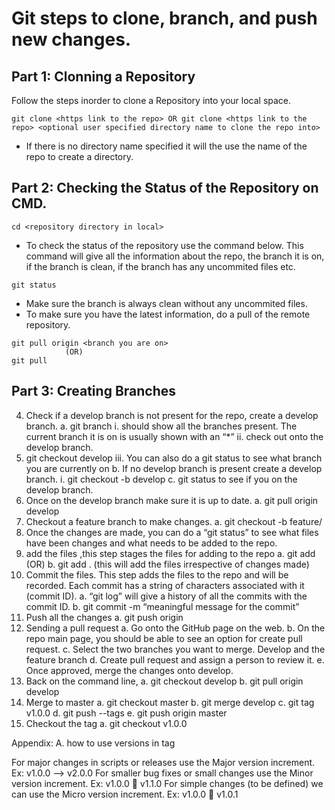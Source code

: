 # Git steps to clone, branch, and push new changes.

## Part 1: Clonning a Repository

Follow the steps inorder to clone a Repository into your local space.

```git
git clone <https link to the repo> OR git clone <https link to the repo> <optional user specified directory name to clone the repo into>

```
- If there is no directory name specified it will the use the name of the repo to create a directory. 

## Part 2: Checking the Status of the Repository on CMD. 
```
cd <repository directory in local>
```
- To check the status of the repository use the command below. This command will give all the information about the repo, the branch it is on, if the branch is clean, if the branch has any uncommited files etc. 

```git
git status
```
- Make sure the branch is always clean without any uncommited files. 
- To make sure you have the latest information, do a pull of the remote repository.

```git
git pull origin <branch you are on> 
			(OR) 
git pull
```

## Part 3: Creating Branches



4.	Check if a develop branch is not present for the repo, create a develop branch. 
a.	git branch 
i.	should show all the branches present. The current branch it is on is usually shown with an “*”
ii.	check out onto the develop branch.
1.	git checkout develop
iii.	You can also do a git status to see what branch you are currently on
b.	If no develop branch is present create a develop branch.
i.	git checkout -b develop
c.	git status to see if you on the develop branch.
5.	Once on the develop branch make sure it is up to date.
a.	git pull origin develop
6.	Checkout a feature branch to make changes.
a.	git checkout -b feature/<give a meaningful name for the changes. Use a date and title> 
7.	Once the changes are made, you can do a “git status” to see what files have been changes and what needs to be added to the repo. 
8.	add the files ,this step stages the files for adding to the repo 
a.	git add <names of the files separated by a space> (OR)
b.	git add . (this will add the files irrespective of changes made)
9.	Commit the files. This step adds the files to the repo and will be recorded. Each commit has a string of characters associated with it (commit ID). 
a.	“git log” will give a history of all the commits with the commit ID. 
b.	git commit -m “meaningful message for the commit”
10.	Push all the changes
a.	git push origin <name of the branch you are making the changes on> 
11.	Sending a pull request
a.	Go onto the GitHub page on the web.
b.	On the repo main page, you should be able to see an option for create pull request. 
c.	Select the two branches you want to merge. Develop and the feature branch
d.	Create pull request and assign a person to review it.
e.	Once approved, merge the changes onto develop.
12.	Back on the command line,
a.	git checkout develop
b.	git pull origin develop
13.	Merge to master
a.	git checkout master
b.	git merge develop
c.	git tag v1.0.0
d.	git push --tags
e.	git push origin master
14.	Checkout the tag
a.	git checkout v1.0.0


Appendix:
A.	how to use versions in tag

For major changes in scripts or releases use the Major version increment.
Ex: v1.0.0 --> v2.0.0
For smaller bug fixes or small changes use the Minor version increment.
Ex: v1.0.0  v1.1.0
For simple changes (to be defined) we can use the Micro version increment.
Ex: v1.0.0  v1.0.1





